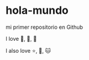 # hola-mundo

mi primer repositorio en Github

I love :icecream:, :pizza:, :dog:

I also love :star:, :cherry_blossom:, :cat:
